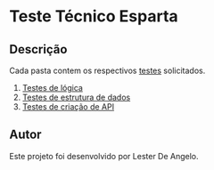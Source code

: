 # Teste Técnico Esparta

## Descrição
Cada pasta contem os respectivos <a name= 'link' href='https://espartadesign.notion.site/Teste-API-Esparta-d6b9ef8de89a47da9b10d1fc2054453e'>testes</a> solicitados.

1. [Testes de lógica](https://github.com/lestardeangelo/teste_tecnico_esparta/tree/main/Teste%20de%20l%C3%B3gica)
2. [Testes de estrutura de dados](https://github.com/lestardeangelo/teste_tecnico_esparta/tree/main/Estrutura%20de%20dados%20e%20SQL)
3. [Testes de criação de API](https://github.com/lestardeangelo/teste_tecnico_esparta/tree/main/Desafio)

## Autor
Este projeto foi desenvolvido por Lester De Angelo.
